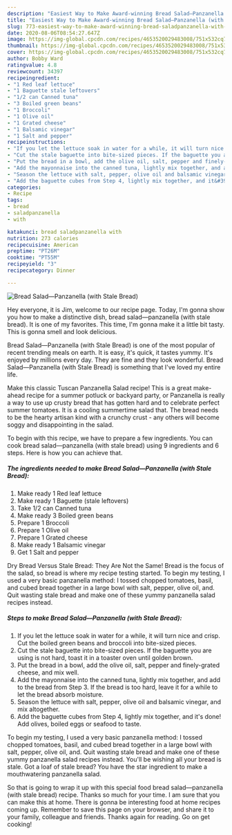 ```yaml
---
description: "Easiest Way to Make Award-winning Bread Salad—Panzanella (with Stale Bread)"
title: "Easiest Way to Make Award-winning Bread Salad—Panzanella (with Stale Bread)"
slug: 773-easiest-way-to-make-award-winning-bread-saladpanzanella-with-stale-bread
date: 2020-08-06T08:54:27.647Z
image: https://img-global.cpcdn.com/recipes/4653520029483008/751x532cq70/bread-salad-panzanella-with-stale-bread-recipe-main-photo.jpg
thumbnail: https://img-global.cpcdn.com/recipes/4653520029483008/751x532cq70/bread-salad-panzanella-with-stale-bread-recipe-main-photo.jpg
cover: https://img-global.cpcdn.com/recipes/4653520029483008/751x532cq70/bread-salad-panzanella-with-stale-bread-recipe-main-photo.jpg
author: Bobby Ward
ratingvalue: 4.8
reviewcount: 34397
recipeingredient:
- "1 Red leaf lettuce"
- "1 Baguette stale leftovers"
- "1/2 can Canned tuna"
- "3 Boiled green beans"
- "1 Broccoli"
- "1 Olive oil"
- "1 Grated cheese"
- "1 Balsamic vinegar"
- "1 Salt and pepper"
recipeinstructions:
- "If you let the lettuce soak in water for a while, it will turn nice and crisp. Cut the boiled green beans and broccoli into bite-sized pieces."
- "Cut the stale baguette into bite-sized pieces. If the baguette you are using is not hard, toast it in a toaster oven until golden brown."
- "Put the bread in a bowl, add the olive oil, salt, pepper and finely-grated cheese, and mix well."
- "Add the mayonnaise into the canned tuna, lightly mix together, and add to the bread from Step 3. If the bread is too hard, leave it for a while to let the bread absorb moisture."
- "Season the lettuce with salt, pepper, olive oil and balsamic vinegar, and mix altogether."
- "Add the baguette cubes from Step 4, lightly mix together, and it&#39;s done! Add olives, boiled eggs or seafood to taste."
categories:
- Recipe
tags:
- bread
- saladpanzanella
- with

katakunci: bread saladpanzanella with 
nutrition: 273 calories
recipecuisine: American
preptime: "PT26M"
cooktime: "PT55M"
recipeyield: "3"
recipecategory: Dinner

---
```



![Bread Salad—Panzanella (with Stale Bread)](https://img-global.cpcdn.com/recipes/4653520029483008/751x532cq70/bread-salad-panzanella-with-stale-bread-recipe-main-photo.jpg)

Hey everyone, it is Jim, welcome to our recipe page. Today, I'm gonna show you how to make a distinctive dish, bread salad—panzanella (with stale bread). It is one of my favorites. This time, I'm gonna make it a little bit tasty. This is gonna smell and look delicious.

Bread Salad—Panzanella (with Stale Bread) is one of the most popular of recent trending meals on earth. It is easy, it's quick, it tastes yummy. It's enjoyed by millions every day. They are fine and they look wonderful. Bread Salad—Panzanella (with Stale Bread) is something that I've loved my entire life.

Make this classic Tuscan Panzanella Salad recipe! This is a great make-ahead recipe for a summer potluck or backyard party, or Panzanella is really a way to use up crusty bread that has gotten hard and to celebrate perfect summer tomatoes. It is a cooling summertime salad that. The bread needs to be the hearty artisan kind with a crunchy crust - any others will become soggy and disappointing in the salad.


To begin with this recipe, we have to prepare a few ingredients. You can cook bread salad—panzanella (with stale bread) using 9 ingredients and 6 steps. Here is how you can achieve that.

<!--inarticleads1-->

##### The ingredients needed to make Bread Salad—Panzanella (with Stale Bread):

1. Make ready 1 Red leaf lettuce
1. Make ready 1 Baguette (stale leftovers)
1. Take 1/2 can Canned tuna
1. Make ready 3 Boiled green beans
1. Prepare 1 Broccoli
1. Prepare 1 Olive oil
1. Prepare 1 Grated cheese
1. Make ready 1 Balsamic vinegar
1. Get 1 Salt and pepper


Dry Bread Versus Stale Bread: They Are Not the Same! Bread is the focus of the salad, so bread is where my recipe testing started. To begin my testing, I used a very basic panzanella method: I tossed chopped tomatoes, basil, and cubed bread together in a large bowl with salt, pepper, olive oil, and. Quit wasting stale bread and make one of these yummy panzanella salad recipes instead. 

<!--inarticleads2-->

##### Steps to make Bread Salad—Panzanella (with Stale Bread):

1. If you let the lettuce soak in water for a while, it will turn nice and crisp. Cut the boiled green beans and broccoli into bite-sized pieces.
1. Cut the stale baguette into bite-sized pieces. If the baguette you are using is not hard, toast it in a toaster oven until golden brown.
1. Put the bread in a bowl, add the olive oil, salt, pepper and finely-grated cheese, and mix well.
1. Add the mayonnaise into the canned tuna, lightly mix together, and add to the bread from Step 3. If the bread is too hard, leave it for a while to let the bread absorb moisture.
1. Season the lettuce with salt, pepper, olive oil and balsamic vinegar, and mix altogether.
1. Add the baguette cubes from Step 4, lightly mix together, and it&#39;s done! Add olives, boiled eggs or seafood to taste.


To begin my testing, I used a very basic panzanella method: I tossed chopped tomatoes, basil, and cubed bread together in a large bowl with salt, pepper, olive oil, and. Quit wasting stale bread and make one of these yummy panzanella salad recipes instead. You&#39;ll be wishing all your bread is stale. Got a loaf of stale bread? You have the star ingredient to make a mouthwatering panzanella salad. 

So that is going to wrap it up with this special food bread salad—panzanella (with stale bread) recipe. Thanks so much for your time. I am sure that you can make this at home. There is gonna be interesting food at home recipes coming up. Remember to save this page on your browser, and share it to your family, colleague and friends. Thanks again for reading. Go on get cooking!
